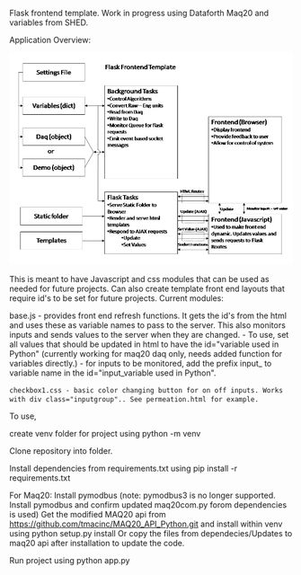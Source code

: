 Flask frontend template. Work in progress using Dataforth Maq20 and variables from SHED.

Application Overview:

![alt text](/docs/System_Overview.png "System Overview")

This is meant to have Javascript and css modules that can be used as needed for future projects. Can also create template front end layouts that require id's to be set for future projects.
Current modules:

base.js - provides front end refresh functions. It gets the id's from the html and uses these as variable names to pass to the server. This also monitors inputs and sends values to the server when they are changed.
        - To use, set all values that should be updated in html to have the id="variable used in Python" (currently working for maq20 daq only, needs added function for variables directly.)
        - for inputs to be monitored, add the prefix input_ to variable name in the id="input_variable used in Python".

    checkbox1.css - basic color changing button for on off inputs. Works with div class="inputgroup".. See permeation.html for example.


To use,

create venv folder for project using python -m venv <folder>

Clone repository into folder.

Install dependencies from requirements.txt using pip install -r requirements.txt

For Maq20:
Install pymodbus (note: pymodbus3 is no longer supported. Install pymodbus and confirm updated maq20com.py forom dependencies is used)
Get the modified MAQ20 api from https://github.com/tmacinc/MAQ20_API_Python.git and install within venv using python setup.py install
    Or copy the files from dependecies/Updates to maq20 api after installation to update the code.


Run project using python app.py